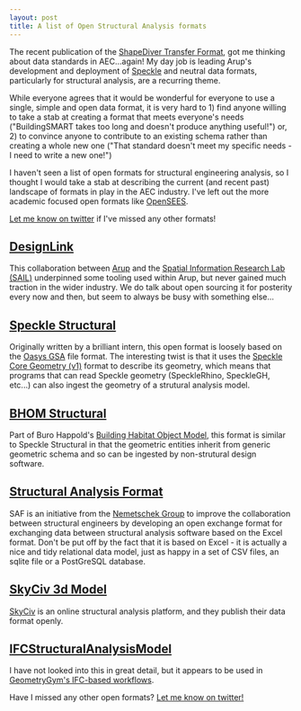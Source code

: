 ```yaml
---
layout: post
title: A list of Open Structural Analysis formats
---
```


The recent publication of the [ShapeDiver Transfer Format](https://github.com/shapediver/sdTF), 
got me thinking about data standards in AEC...again! My day job is leading
Arup's development and deployment of [Speckle](https://v1.speckle.systems)
and neutral data formats, particularly for structural analysis, are a recurring theme.

While everyone agrees that it would be wonderful for everyone to use a single, simple and open data format,
it is very hard to 1) find anyone willing to take a stab at creating a format that meets everyone's needs 
("BuildingSMART takes too long and doesn't produce anything useful!") or,
2) to convince anyone to contribute to an existing schema rather than creating a whole new one ("That standard
doesn't meet my specific needs - I need to write a new one!")

I haven't seen a list of open formats for structural engineering analysis, so I thought I would take a stab
at describing the current (and recent past) landscape of formats in play in the AEC industry. I've left out the
more academic focused open formats like [OpenSEES](https://opensees.berkeley.edu/).

[Let me know on twitter](https://twitter.com/intent/tweet?text=@ddkto%20you%20missed%20a%20format!) if I've missed
any other formats!

## [DesignLink](https://www.academia.edu/download/49070380/ad.110720160923-5864-1szd924.pdf)

This collaboration between [Arup](https://www.arup.com/) and the 
[Spatial Information Research Lab (SAIL)](http://www.sial.rmit.edu.au/) underpinned some tooling 
used within Arup, but never gained much traction in the wider industry. We do talk about open sourcing it
for posterity every now and then, but seem to always be busy with something else...

## [Speckle Structural](https://github.com/arup-group/SpeckleStructural)

Originally written by a brilliant intern, this open format is loosely based on the 
[Oasys GSA](https://www.oasys-software.com/products/structural/gsa/) file format. The interesting twist
is that it uses the [Speckle Core Geometry (v1)]() format to describe its geometry, which means that
programs that can read Speckle geometry (SpeckleRhino, SpeckleGH, etc...) can also ingest the geometry
of a strutural analysis model.

## [BHOM Structural](https://github.com/BHoM/BHoM/tree/master/Structure_oM)

Part of Buro Happold's [Building Habitat Object Model](https://bhom.xyz), this format is 
similar to Speckle Structural in that the  geometric entities inherit from generic geometric 
schema and so can be ingested by non-strutural design software.

## [Structural Analysis Format](https://saf.guide)

SAF is an initiative from the [Nemetschek Group](https://www.nemetschek.com/) to improve the collaboration between structural 
engineers by developing an open exchange format for exchanging data between structural 
analysis software based on the Excel format. Don't be put off by the fact that it is based on 
Excel - it is actually a nice and tidy relational data model, just as happy in a set of CSV files, an sqlite file
or a PostGreSQL database.

## [SkyCiv 3d Model](https://skyciv.com/api/v3/docs/s3d-model)

[SkyCiv](https://skyciv.com/) is an online structural analysis platform, and they publish their data format openly.

## [IFCStructuralAnalysisModel](https://standards.buildingsmart.org/IFC/RELEASE/IFC4_1/FINAL/HTML/schema/ifcstructuralanalysisdomain/lexical/ifcstructuralanalysismodel.htm)

I have not looked into this in great detail, but it appears to be used in [GeometryGym's IFC-based workflows](https://github.com/GeometryGym/GeometryGymIFC/blob/a6807578a53769cd02b96fb6f9bcd3255252bf94/Core/IFC/IFC%20S.cs#L1346).

Have I missed any other open formats? [Let me know on twitter!](https://twitter.com/intent/tweet?text=@ddkto%20you%20missed%20a%20format!)